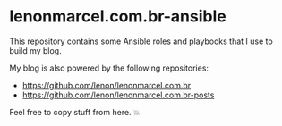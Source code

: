 # lenonmarcel.com.br-ansible

This repository contains some Ansible roles and playbooks that I use to build
my blog.

My blog is also powered by the following repositories:

* https://github.com/lenon/lenonmarcel.com.br
* https://github.com/lenon/lenonmarcel.com.br-posts

Feel free to copy stuff from here. :boom:
